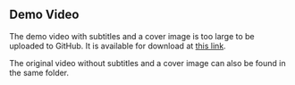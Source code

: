 ## Demo Video  

The demo video with subtitles and a cover image is too large to be uploaded to GitHub. It is available for download at [this link](https://duke.box.com/s/x0pja0lni6inxcb41dkn40tsviadxgts).  

The original video without subtitles and a cover image can also be found in the same folder.  
